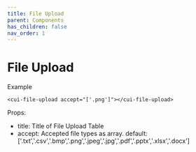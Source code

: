 ```yaml
---
title: File Upload
parent: Components
has_children: false
nav_order: 1
---
```


# File Upload

Example
```
<cui-file-upload accept="['.png']"></cui-file-upload>
```
Props:

- title: Title of File Upload Table
- accept: Accepted file types as array. default: ['.txt','.csv','.bmp','.png','.jpeg','.jpg','.pdf','.pptx','.xlsx','.docx']